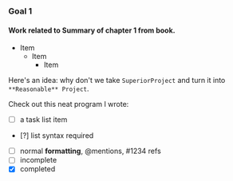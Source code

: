 ### Goal 1
#### Work related to Summary of chapter 1 from book.

* Item
  * Item
    * Item

Here's an idea: why don't we take `SuperiorProject` and turn it into ` **Reasonable** Project`.

Check out this neat program I wrote:

- [ ] a task list item
- [?] list syntax required
- [ ] normal **formatting**, @mentions, #1234 refs
- [ ] incomplete
- [x] completed
